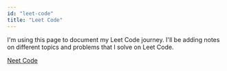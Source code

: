 ```yaml
---
id: "leet-code"
title: "Leet Code"
---
```


I'm using this page to document my Leet Code journey. I'll be adding notes on different topics and problems that I solve on Leet Code.

[Neet Code](https://neetcode.io/)
